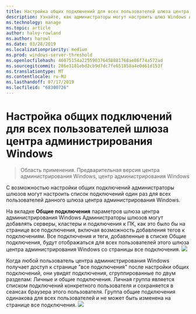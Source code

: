 ```yaml
---
title: Настройка общих подключений для всех пользователей шлюза центра администрирования Windows
description: Узнайте, как администраторы могут настроить шлюз Windows Admin Center (Project Хонолулу) один раз, чтобы позволить всем пользователям совместно использовать один список подключений.
ms.technology: manage
ms.topic: article
author: haley-rowland
ms.author: harowl
ms.date: 03/28/2019
ms.localizationpriority: medium
ms.prod: windows-server-threshold
ms.openlocfilehash: 46075154a225590376458881768ae86f74a572ad
ms.sourcegitcommit: 286e3181ebd2cb9d7dc7fe651858a4e0d61d153f
ms.translationtype: MT
ms.contentlocale: ru-RU
ms.lasthandoff: 07/17/2019
ms.locfileid: "68300726"
---
```

# <a name="configure-shared-connections-for-all-users-of-the-windows-admin-center-gateway"></a>Настройка общих подключений для всех пользователей шлюза центра администрирования Windows

> Область применения. Предварительная версия центра администрирования Windows, центр администрирования Windows

С возможностью настройки общих подключений администраторы шлюзов могут настроить список подключений один раз для всех пользователей данного шлюза центра администрирования Windows. 

На вкладке **Общие подключения** параметров шлюза центра администрирования Windows Администраторы шлюзов могут добавлять серверы, кластеры и подключения к ПК, как это было бы на странице все подключения, включая возможность добавления тегов к подключениям. Все подключения и теги, добавленные в списке Общие подключения, будут отображаться для всех пользователей этого шлюза центра администрирования Windows со страницы все подключения.
    ![](../media/shared-cnxns-1.png)

Когда любой пользователь центра администрирования Windows получает доступ к странице "все подключения" после настройки общих подключений, они увидят подключения, сгруппированные по двум разделам: Личные и общие подключения. Личная группа является списком подключений конкретного пользователя и сохраняется в сеансах браузера этого пользователя. Группа общие подключения одинакова для всех пользователей и не может быть изменена на странице все подключения.
![](../media/shared-cnxns-2.png)